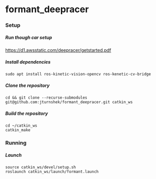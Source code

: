 # formant_deepracer

### Setup
##### Run though car setup 

https://d1.awsstatic.com/deepracer/getstarted.pdf


##### Install dependencies
```
sudo apt install ros-kinetic-vision-opencv ros-kenetic-cv-bridge
```

##### Clone the repository
```
cd && git clone --recurse-submodules git@github.com:jturnshek/formant_deepracer.git catkin_ws
```

##### Build the repository
```
cd ~/catkin_ws
catkin_make
```

### Running

##### Launch
```
source catkin_ws/devel/setup.sh
roslaunch catkin_ws/launch/formant.launch
```
